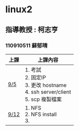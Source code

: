 # linux2 
## 指導教授 : 柯志亨
### 110910511 蘇郁晴

上課 | 上課內容
----|----
[9/5](https://github.com/yucing/linux2/blob/main/week/week1.md)|1. 考試 <br> 2. 固定IP <br> 3. 更改 hostname <br> 4. ssh server/client <br> 5. scp 複製檔案
[9/12](https://github.com/yucing/linux2/blob/main/week/week2.md)|1. NFS <br> 2. NFS install <br> 3. 